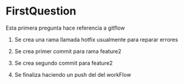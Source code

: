 # FirstQuestion

Esta primera pregunta hace referencia a gitflow

1. Se crea una rama llamada hotfix usualmente para reparar errores

2. Se crea primer commit para rama feature2

3. Se crea segundo commit para feature2

4. Se finaliza haciendo un push del del workFlow